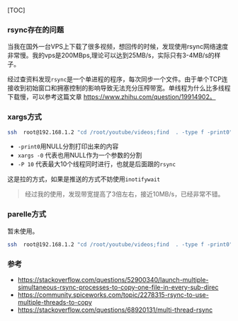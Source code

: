 [TOC]



### rsync存在的问题



当我在国外一台VPS上下载了很多视频，想回传的时候，发现使用rsync网络速度非常慢。我的vps是200MBps,理论可以达到25MB/s，实际只有3-4MB/s的样子。

经过查资料发现`rsync`是一个单进程的程序，每次同步一个文件。由于单个TCP连接收到初始窗口和拥塞控制的影响导致无法充分压榨带宽。单线程为什么比多线程下载慢，可以参考这篇文章 https://www.zhihu.com/question/19914902。



### xargs方式



```bash
ssh  root@192.168.1.2 "cd /root/youtube/videos;find  . -type f -print0" | xargs -0 -I%  -P10 rsync -avuP  root@192.168.1.2:/root/youtube/videos/%   /my/local/dir/
```

-  `-print0`用NULL分割打印出来的内容
- `xargs -0` 代表也用NULL作为一个参数的分割
- `-P 10` 代表最大10个线程同时进行，也就是后面跟的`rsync`

这是拉的方式，如果是推送的方式不妨使用`inotifywait`

> 经过我的使用，发现带宽提高了3倍左右，接近10MB/s，已经非常不错。



### parelle方式

暂未使用。

```bash
ssh  root@192.168.1.2 "cd /root/youtube/videos;find  . -type f -print0" | xargs -0 -j 10 rsync -avuP  root@192.168.1.2:/root/youtube/videos/{}   /my/local/dir/
```







### 参考

- https://stackoverflow.com/questions/52900340/launch-multiple-simultaneous-rsync-processes-to-copy-one-file-in-every-sub-direc
- https://community.spiceworks.com/topic/2278315-rsync-to-use-multiple-threads-to-copy
- https://stackoverflow.com/questions/68920131/multi-thread-rsync